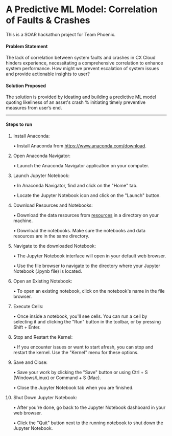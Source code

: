 # A Predictive ML Model: Correlation of Faults & Crashes
This is a SOAR hackathon project for Team Phoenix.

#### Problem Statement 
The lack of correlation between system faults and crashes in CX Cloud hinders experience, necessitating a comprehensive correlation to enhance system performance. How might we prevent escalation of system issues and provide actionable insights to user?

#### Solution Proposed
The solution is provided by ideating and building a predictive ML model quoting likeliness of an asset's crash % initiating timely preventive measures from user’s end.

---------------------------------------------------------------------------------------------------------------------------------------------------------------------------------------------------

#### Steps to run
1. Install Anaconda:
    
    • Install Anaconda from https://www.anaconda.com/download.

2. Open Anaconda Navigator:

    • Launch the Anaconda Navigator application on your computer.

3. Launch Jupyter Notebook:

    • In Anaconda Navigator, find and click on the "Home" tab.
    
    • Locate the Jupyter Notebook icon and click on the "Launch" button.

4. Download Resources and Notebooks:
  
    • Download the data resources from [resources](https://cisco-my.sharepoint.com/:f:/r/personal/sdhariwa_cisco_com/Documents/Team%20Phoenix/resources?csf=1&web=1&e=7j9rwa) in a directory on your machine.
    
    • Download the notebooks. Make sure the notebooks and data resources are in the same directory.

5. Navigate to the downloaded Notebook:

    • The Jupyter Notebook interface will open in your default web browser.
    
    • Use the file browser to navigate to the directory where your Jupyter Notebook (.ipynb file) is located.

6. Open an Existing Notebook:
    
    • To open an existing notebook, click on the notebook's name in the file browser.

7. Execute Cells:

    • Once inside a notebook, you'll see cells. You can run a cell by selecting it and clicking the "Run" button in the toolbar, or by pressing Shift + Enter.
    
8. Stop and Restart the Kernel:
  
    • If you encounter issues or want to start afresh, you can stop and restart the kernel. Use the "Kernel" menu for these options.

9. Save and Close:
  
    • Save your work by clicking the "Save" button or using Ctrl + S (Windows/Linux) or Command + S (Mac).
  
    • Close the Jupyter Notebook tab when you are finished.

10. Shut Down Jupyter Notebook:
    
    • After you're done, go back to the Jupyter Notebook dashboard in your web browser.
    
    • Click the "Quit" button next to the running notebook to shut down the Jupyter Notebook.
